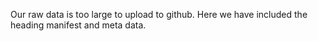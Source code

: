 
Our raw data is too large to upload to github. Here we have included the heading manifest and meta data. 
